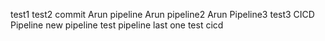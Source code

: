 test1
test2 commit
Arun pipeline
Arun pipeline2
Arun Pipeline3
test3
CICD Pipeline
new pipeline
test pipeline
last one
test
cicd
